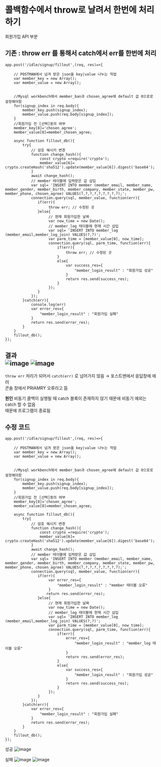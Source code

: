 # 콜백함수에서 throw로 날려서 한번에 처리하기 </br>
회원가입 API 부분


## 기존 : throw err 를 통해서 catch에서 err를 한번에 처리

```
app.post('/idle/signup/fillout',(req, res)=>{

    // POSTMAN에서 넘겨 받은 json을 key|value 나누는 작업
    var member_key = new Array(); 
    var member_value = new Array();

    
    //Mysql workbench에서 member_ban과 chosen_agree에 default 값 0으로로 설정해야함
    for(signup_index in req.body){
        member_key.push(signup_index);
        member_value.push(req.body[signup_index]);
    }       
    //회원가입 전 [선택]동의 여부
    member_key[8]='chosen_agree';
    member_value[8]=member_chosen_agree;

    async function fillout_db(){
        try{
            // 암호 해시키 변경
            function change_hash(){
                const crypto =require('crypto');
                member_value[6]= crypto.createHash('sha512').update(member_value[6]).digest('base64');   
            }
            await change_hash();
            // member 테이블에 입력받은 값 삽입
            var sql= 'INSERT INTO member (member_email, member_name, member_gender, member_birth, member_company, member_state, member_pw, member_phone, chosen_agree) VALUES(?,?,?,?,?,?,?,?,?);';
            connection.query(sql, member_value, function(err){
               if(err){
                    throw err; // 수정된 곳
               }else{
                    // 현재 회원가입한 날짜 
                    var now_time = new Date();
                    // member_log 테이블에 현재 시간 삽입
                    var sql= 'INSERT INTO member_log (member_email,member_log_join) VALUES(?,?)';
                    var parm_time = [member_value[0], now_time];
                    connection.query(sql, parm_time, function(err){
                        if(err){
                            throw err; // 수정된 곳
                        }
                        else{
                            var success_res={
                                "member_login_result" : "회원가입 성공"
                            }
                            return res.send(success_res); 
                        }
                    });
               }
            });   
        }catch(err){
            console.log(err)
            var error_res={
                "member_login_result" : "회원가입 실패"
            }
            return res.send(error_res);
        }
    }
    fillout_db();  
});
```

**결과** </br>
![image](https://user-images.githubusercontent.com/52282493/112489851-2f336000-8dc2-11eb-9150-453b443969fc.png)
![image](https://user-images.githubusercontent.com/52282493/112490000-568a2d00-8dc2-11eb-9a36-1ec14487a134.png) </br>
---
`throw err` 처리가 되어서 `catch(err)` 로 넘어가지 않음 → 포스트맨에서 응답창에 에러 </br>
콘솔 창에서 PRIAMRY 오류라고 뜸

**원인**
비동기 콜백이 실행될 때 catch 블록이 존재하지 않기 때문에 비동기 예외는 catch 할 수 없음</br>
때문에 프로그램이 종료됨

## 수정 코드

```
app.post('/idle/signup/fillout',(req, res)=>{

    // POSTMAN에서 넘겨 받은 json을 key|value 나누는 작업
    var member_key = new Array(); 
    var member_value = new Array();

    
    //Mysql workbench에서 member_ban과 chosen_agree에 default 값 0으로로 설정해야함
    for(signup_index in req.body){
        member_key.push(signup_index);
        member_value.push(req.body[signup_index]);
    }       
    //회원가입 전 [선택]동의 여부
    member_key[8]='chosen_agree';
    member_value[8]=member_chosen_agree;

    async function fillout_db(){
        try{
            // 암호 해시키 변경
            function change_hash(){
                const crypto =require('crypto');
                member_value[6]= crypto.createHash('sha512').update(member_value[6]).digest('base64');   
            }
            await change_hash();
            // member 테이블에 입력받은 값 삽입
            var sql= 'INSERT INTO member (member_email, member_name, member_gender, member_birth, member_company, member_state, member_pw, member_phone, chosen_agree) VALUES(?,?,?,?,?,?,?,?,?);';
            connection.query(sql, member_value, function(err){
               if(err){
                    var error_res={
                        "member_login_result" : "member 테이블 오류"
                    }
                   return res.send(error_res);
               }else{
                    // 현재 회원가입한 날짜 
                    var now_time = new Date();
                    // member_log 테이블에 현재 시간 삽입
                    var sql= 'INSERT INTO member_log (member_email,member_log_join) VALUES(?,?)';
                    var parm_time = [member_value[0], now_time];
                    connection.query(sql, parm_time, function(err){
                        if(err){
                            error_res={
                                "member_login_result" : "member_log 테이블 오류"
                            }
                            return res.send(error_res);
                        }
                        else{
                            var success_res={
                                "member_login_result" : "회원가입 성공"
                            }
                            return res.send(success_res); 
                        }
                    });
               }
            });   
        }catch(err){
            var error_res={
                "member_login_result" : "회원가입 실패"
            }
            return res.send(error_res);
        }
    }
    fillout_db();  
});
```

성공
![image](https://user-images.githubusercontent.com/52282493/112487873-6bfe5780-8dc0-11eb-9c10-46c3cec7b1c2.png)

실패
![image](https://user-images.githubusercontent.com/52282493/112488067-95b77e80-8dc0-11eb-8bd5-2f4a6de52fd1.png)
![image](https://user-images.githubusercontent.com/52282493/112488930-53427180-8dc1-11eb-84a0-8637a92ddf06.png)

